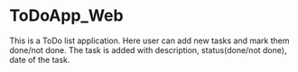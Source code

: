 # ToDoApp_Web
This is a ToDo list application. Here user can add new tasks and mark them done/not done.
The task is added with description, status(done/not done), date of the task.
